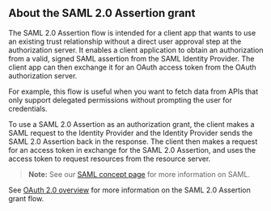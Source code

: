 ## About the SAML 2.0 Assertion grant

The SAML 2.0 Assertion flow is intended for a client app that wants to use an existing trust relationship without a direct user approval step at the authorization server. It enables a client application to obtain an authorization from a valid, signed SAML assertion from the SAML Identity Provider. The client app can then exchange it for an OAuth access token from the OAuth authorization server.

For example, this flow is useful when you want to fetch data from APIs that only support delegated permissions without prompting the user for credentials.

To use a SAML 2.0 Assertion as an authorization grant, the client makes a SAML request to the Identity Provider and the Identity Provider sends the SAML 2.0 Assertion back in the response. The client then makes a request for an access token in exchange for the SAML 2.0 Assertion, and uses the access token to request resources from the resource server.

> **Note:** See our [SAML concept page](/docs/concepts/saml/) for more information on SAML.

See [OAuth 2.0 overview](/docs/concepts/oauth-openid/#saml-2-0-assertion-flow) for more information on the SAML 2.0 Assertion grant flow.
